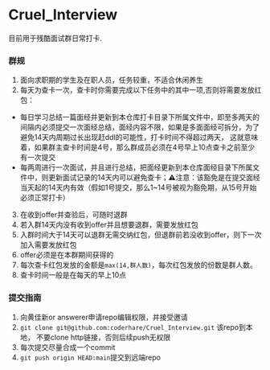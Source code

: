 # Cruel_Interview
目前用于残酷面试群日常打卡.

### 群规
1. 面向求职期的学生及在职人员，任务较重，不适合休闲养生
2. 每天为查卡一次，查卡时你需要完成以下任务中的其中一项,否则将需要发放红包：
  - 每日学习总结一篇面经并更新到本仓库打卡目录下所属文件中，即至多两天的间隔内必须提交一次面经总结，面经内容不限，如果是多面面经可拆分，为了避免14天内周期过长出现赶ddl的可能性，打卡时间不得超过两天，
    这就意味着，如果群主查卡时间是4号，那么群成员必须在4号早上10点查卡之前至少有一次提交
  - 每两周进行一次面试，并且进行总结，把面经更新到本仓库面经目录下所属文件中，则更新面试记录的14天内可以避免查卡；⚠️注意：该豁免是在提交面经当天起的14天内有效（假如1号提交，那么1~14号被视为豁免期，从15号开始必须正常打卡）
3. 在收到offer并查验后，可随时退群
4. 若入群14天内没有收到offer并且想要退群，需要发放红包
5. 入群时间大于14天可以退群无需交纳红包，但退群前若没收到offer，则下一次加入需要发放红包
6. offer必须是在本群期间获得的
8. 每次查卡红包发放的金额是`max(14,群人数)`，每次红包发放的份数是群人数。
9. 查卡时间一般是在每天的早上10点

### 提交指南
1. 向黄佳新or answerer申请repo编辑权限，并接受邀请
2. `git clone git@github.com:coderhare/Cruel_Interview.git` 该repo到本地， 不要clone http链接，否则后续push无权限
3. 每次提交尽量合成一个commit
4. `git push origin HEAD:main`提交到远端repo
